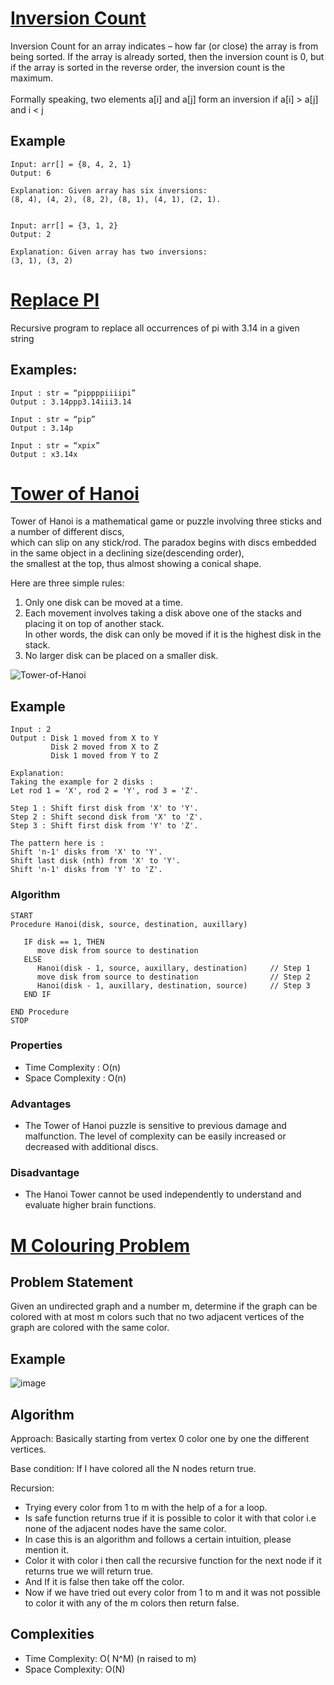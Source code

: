 # [Inversion Count](https://github.com/Lakhankumawat/LearnCPP/blob/main/Day-100(Algorithms)/R-Recursion/Inversion_Count.cpp) 

Inversion Count for an array indicates – how far (or close) the array is from being sorted. If the array is already sorted, then the inversion count is 0, 
but if the array is sorted in the reverse order, the inversion count is the maximum. <br><br>
Formally speaking, two elements a[i] and a[j] form an inversion if a[i] > a[j] and i < j <br>
## Example
```
Input: arr[] = {8, 4, 2, 1}
Output: 6

Explanation: Given array has six inversions:
(8, 4), (4, 2), (8, 2), (8, 1), (4, 1), (2, 1).


Input: arr[] = {3, 1, 2}
Output: 2

Explanation: Given array has two inversions:
(3, 1), (3, 2) 
```
# [Replace PI](https://github.com/Lakhankumawat/LearnCPP/blob/main/Day-100(Algorithms)/R-Recursion/Replace_%CF%80.cpp)

Recursive program to replace all occurrences of pi with 3.14 in a given string
## Examples: 
```
Input : str = “pippppiiiipi” 
Output : 3.14ppp3.14iii3.14

Input : str = “pip” 
Output : 3.14p

Input : str = “xpix” 
Output : x3.14x
```


# [Tower of Hanoi](https://github.com/bhumikatewary/LearnCPP/blob/ddd6b1e51cecd18d72f76f303cefe7f341f3092f/R-Recursion/TowerofHanoi.cpp)

Tower of Hanoi is a mathematical game or puzzle involving three sticks and a number of different discs, <br>
which can slip on any stick/rod. The paradox begins with discs embedded in the same object in a declining size(descending order), <br>
the smallest at the top, thus almost showing a conical shape.

Here are three simple rules:
1. Only one disk can be moved at a time.
2. Each movement involves taking a disk above one of the stacks and placing it on top of another stack. <br>
 In other words, the disk can only be moved if it is the highest disk in the stack.
3. No larger disk can be placed on a smaller disk.

![Tower-of-Hanoi](https://4.bp.blogspot.com/-MiMl_ZKCkKs/Vnk3SyI2D5I/AAAAAAAAAy0/iqw84ovEbGM/s1600/Tower-Of-Hanoi-2-disk.png)
## Example
```
Input : 2
Output : Disk 1 moved from X to Y
         Disk 2 moved from X to Z
         Disk 1 moved from Y to Z
         
Explanation:          
Taking the example for 2 disks :
Let rod 1 = 'X', rod 2 = 'Y', rod 3 = 'Z'.

Step 1 : Shift first disk from 'X' to 'Y'.
Step 2 : Shift second disk from 'X' to 'Z'.
Step 3 : Shift first disk from 'Y' to 'Z'.

The pattern here is :
Shift 'n-1' disks from 'X' to 'Y'.
Shift last disk (nth) from 'X' to 'Y'.
Shift 'n-1' disks from 'Y' to 'Z'.
```

### Algorithm

```
START
Procedure Hanoi(disk, source, destination, auxillary)

   IF disk == 1, THEN
      move disk from source to destination             
   ELSE
      Hanoi(disk - 1, source, auxillary, destination)     // Step 1
      move disk from source to destination                // Step 2
      Hanoi(disk - 1, auxillary, destination, source)     // Step 3
   END IF
   
END Procedure
STOP
```

### Properties

- Time Complexity : O(n)
- Space Complexity : O(n)

### Advantages

- The Tower of Hanoi puzzle is sensitive to previous damage and malfunction. The level of complexity can be easily
 increased or decreased with additional discs.

### Disadvantage

- The Hanoi Tower cannot be used independently to understand and evaluate higher brain functions.

# [M Colouring Problem](https://www.tutorialspoint.com/M-Coloring-Problem)

## Problem Statement
Given an undirected graph and a number m, determine if the graph can be colored with at most m colors such that no two adjacent vertices of the graph are colored with the same color.

## Example
![image](https://user-images.githubusercontent.com/69976168/162581066-246f9f5d-a8f2-4fd0-9db2-c4093029f4ff.png)

## Algorithm
Approach:
Basically starting from vertex 0 color one by one the different vertices. 

Base condition:
If I have colored all the N nodes return true.

Recursion:
- Trying every color from 1 to m with the help of a for a loop.
- Is safe function returns true if it is possible to color it with that color i.e none of the adjacent nodes have the same color.
- In case this is an algorithm and follows a certain intuition, please mention it. 
- Color it with color i then call the recursive function for the next node if it returns true we will return true.
- And If it is false then take off the color.
- Now if we have tried out every color from 1 to m and it was not possible to color it with any of the m colors then return false.

## Complexities
- Time Complexity: O( N^M) (n raised to m)
- Space Complexity: O(N)

